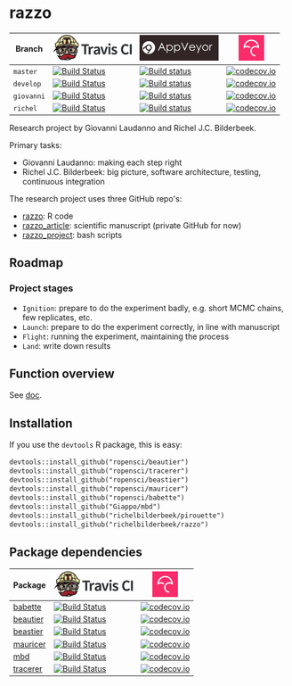 # razzo

Branch|[![Travis CI logo](pics/TravisCI.png)](https://travis-ci.org)|[![AppVeyor logo](pics/AppVeyor.png)](https://www.appveyor.com)|[![Codecov logo](pics/Codecov.png)](https://www.codecov.io)
---|---|---|---
`master`|[![Build Status](https://travis-ci.org/richelbilderbeek/razzo.svg?branch=master)](https://travis-ci.org/richelbilderbeek/razzo) |[![Build status](https://ci.appveyor.com/api/projects/status/o6htu70cv6ttqw5r/branch/master?svg=true)](https://ci.appveyor.com/project/richelbilderbeek/razzo/branch/master)| [![codecov.io](https://codecov.io/github/richelbilderbeek/razzo/coverage.svg?branch=master)](https://codecov.io/github/richelbilderbeek/razzo?branch=master)
`develop`|[![Build Status](https://travis-ci.org/richelbilderbeek/razzo.svg?branch=develop)](https://travis-ci.org/richelbilderbeek/razzo) |[![Build status](https://ci.appveyor.com/api/projects/status/o6htu70cv6ttqw5r/branch/develop?svg=true)](https://ci.appveyor.com/project/richelbilderbeek/razzo/branch/develop)| [![codecov.io](https://codecov.io/github/richelbilderbeek/razzo/coverage.svg?branch=develop)](https://codecov.io/github/richelbilderbeek/razzo?branch=develop)
`giovanni`|[![Build Status](https://travis-ci.org/richelbilderbeek/razzo.svg?branch=giovanni)](https://travis-ci.org/richelbilderbeek/razzo) |[![Build status](https://ci.appveyor.com/api/projects/status/o6htu70cv6ttqw5r/branch/giovanni?svg=true)](https://ci.appveyor.com/project/richelbilderbeek/razzo/branch/giovanni)| [![codecov.io](https://codecov.io/github/richelbilderbeek/razzo/coverage.svg?branch=giovanni)](https://codecov.io/github/richelbilderbeek/razzo?branch=giovanni)
`richel`|[![Build Status](https://travis-ci.org/richelbilderbeek/razzo.svg?branch=richel)](https://travis-ci.org/richelbilderbeek/razzo) |[![Build status](https://ci.appveyor.com/api/projects/status/o6htu70cv6ttqw5r/branch/richel?svg=true)](https://ci.appveyor.com/project/richelbilderbeek/razzo/branch/richel)| [![codecov.io](https://codecov.io/github/richelbilderbeek/razzo/coverage.svg?branch=richel)](https://codecov.io/github/richelbilderbeek/razzo?branch=richel)

Research project by Giovanni Laudanno and Richel J.C. Bilderbeek.

Primary tasks:

 * Giovanni Laudanno: making each step right
 * Richel J.C. Bilderbeek: big picture, software architecture, testing, continuous integration

The research project uses three GitHub repo's:

 * [razzo](https://github.com/richelbilderbeek/razzo): R code
 * [razzo_article](https://github.com/richelbilderbeek/razzo_article): scientific manuscript (private GitHub for now)
 * [razzo_project](https://github.com/richelbilderbeek/razzo_project): bash scripts

## Roadmap

### Project stages

 * `Ignition`: prepare to do the experiment badly, e.g. short MCMC chains, few replicates, etc.
 * `Launch`: prepare to do the experiment correctly, in line with manuscript
 * `Flight`: running the experiment, maintaining the process
 * `Land`: write down results

## Function overview

See [doc](doc/README.md).

## Installation

If you use the `devtools` R package, this is easy:

```
devtools::install_github("ropensci/beautier")
devtools::install_github("ropensci/tracerer")
devtools::install_github("ropensci/beastier")
devtools::install_github("ropensci/mauricer")
devtools::install_github("ropensci/babette")
devtools::install_github("Giappo/mbd")
devtools::install_github("richelbilderbeek/pirouette")
devtools::install_github("richelbilderbeek/razzo")
```

## Package dependencies

Package|[![Travis CI logo](pics/TravisCI.png)](https://travis-ci.org)|[![Codecov logo](pics/Codecov.png)](https://www.codecov.io)
---|---|---
[babette](https://github.com/ropensci/babette)|[![Build Status](https://travis-ci.org/ropensci/babette.svg?branch=master)](https://travis-ci.org/ropensci/babette)|[![codecov.io](https://codecov.io/github/ropensci/babette/coverage.svg?branch=master)](https://codecov.io/github/ropensci/babette/branch/master)
[beautier](https://github.com/ropensci/beautier)|[![Build Status](https://travis-ci.org/ropensci/beautier.svg?branch=master)](https://travis-ci.org/ropensci/beautier)|[![codecov.io](https://codecov.io/github/ropensci/beautier/coverage.svg?branch=master)](https://codecov.io/github/ropensci/beautier/branch/master)
[beastier](https://github.com/ropensci/beastier)|[![Build Status](https://travis-ci.org/ropensci/beastier.svg?branch=master)](https://travis-ci.org/ropensci/beastier)|[![codecov.io](https://codecov.io/github/ropensci/beastier/coverage.svg?branch=master)](https://codecov.io/github/ropensci/beastier/branch/master)
[mauricer](https://github.com/ropensci/mauricer)|[![Build Status](https://travis-ci.org/ropensci/mauricer.svg?branch=master)](https://travis-ci.org/ropensci/mauricer)|[![codecov.io](https://codecov.io/github/ropensci/mauricer/coverage.svg?branch=master)](https://codecov.io/github/ropensci/mauricer/branch/master)
[mbd](https://github.com/Giappo/mbd)|[![Build Status](https://travis-ci.org/Giappo/mbd.svg?branch=master)](https://travis-ci.org/Giappo/mbd)|[![codecov.io](https://codecov.io/github/Giappo/mbd/coverage.svg?branch=master)](https://codecov.io/github/Giappo/mbd/branch/master)
[tracerer](https://github.com/ropensci/tracerer)|[![Build Status](https://travis-ci.org/ropensci/tracerer.svg?branch=master)](https://travis-ci.org/ropensci/tracerer)|[![codecov.io](https://codecov.io/github/ropensci/tracerer/coverage.svg?branch=master)](https://codecov.io/github/ropensci/tracerer/branch/master)

